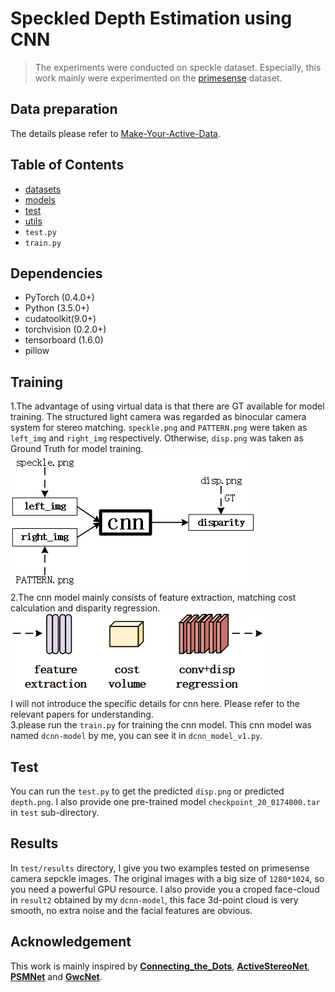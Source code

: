 # Speckled Depth Estimation using CNN
> The experiments were conducted on speckle dataset. Especially, this work mainly were experimented on the [primesense](https://github.com/TheDetial/Make-Your-Active-Data) dataset.

## Data preparation
The details please refer to [Make-Your-Active-Data](https://github.com/TheDetial/Make-Your-Active-Data).


## Table of Contents
- [datasets](#datasets) 
- [models](#models)  
- [test](#test)  
- [utils](#utils)
- `test.py`
- `train.py`

## Dependencies
+ PyTorch (0.4.0+)
+ Python (3.5.0+)
+ cudatoolkit(9.0+)
+ torchvision (0.2.0+)
+ tensorboard (1.6.0)
+ pillow

## Training
1.The advantage of using virtual data is that there are GT available for model training. The structured light camera was regarded as binocular camera system for stereo matching. `speckle.png` and `PATTERN.png` were taken as `left_img` and `right_img` respectively. Otherwise, `disp.png` was taken as Ground Truth for model training.  
![training](datasets/training.png)  
2.The cnn model mainly consists of feature extraction, matching cost calculation and disparity regression.
![cnn](datasets/cnn.png)  
I will not introduce the specific details for cnn here. Please refer to the relevant papers for understanding.  
3.please run the `train.py` for training the cnn model. This cnn model was named `dcnn-model` by me, you can see it in `dcnn_model_v1.py`. 

## Test
You can run the `test.py` to get the predicted `disp.png` or predicted `depth.png`. I also provide one pre-trained model `checkpoint_20_0174000.tar` in `test` sub-directory.

## Results
In `test/results` directory, I give you two examples tested on primesense camera sepckle images. The original images with a big size of `1280*1024`, so you need a powerful GPU resource. I also provide you a croped face-cloud in `result2` obtained by my `dcnn-model`, this face 3d-point cloud is very smooth, no extra noise and the facial features are obvious.

## Acknowledgement
This work is mainly inspired by **[Connecting_the_Dots](https://github.com/autonomousvision/connecting_the_dots)**, **[ActiveStereoNet](http://asn.cs.princeton.edu/)**, **[PSMNet](https://github.com/JiaRenChang/PSMNet)** and **[GwcNet](https://github.com/xy-guo/GwcNet)**.

